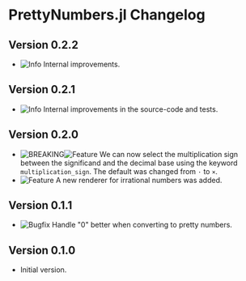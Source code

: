 PrettyNumbers.jl Changelog
==========================

Version 0.2.2
-------------

- ![Info][badge-info] Internal improvements.

Version 0.2.1
-------------

- ![Info][badge-info] Internal improvements in the source-code and tests.

Version 0.2.0
-------------

- ![BREAKING][badge-breaking]![Feature][badge-feature] We can now select the multiplication
  sign between the significand and the decimal base using the keyword `multiplication_sign`.
  The default was changed from `·` to `×`.
- ![Feature][badge-feature] A new renderer for irrational numbers was added.

Version 0.1.1
-------------

- ![Bugfix][badge-bugfix] Handle "0" better when converting to pretty numbers.

Version 0.1.0
-------------

- Initial version.

[badge-breaking]: https://img.shields.io/badge/BREAKING-red.svg
[badge-deprecation]: https://img.shields.io/badge/Deprecation-orange.svg
[badge-feature]: https://img.shields.io/badge/Feature-green.svg
[badge-enhancement]: https://img.shields.io/badge/Enhancement-blue.svg
[badge-bugfix]: https://img.shields.io/badge/Bugfix-purple.svg
[badge-info]: https://img.shields.io/badge/Info-gray.svg
